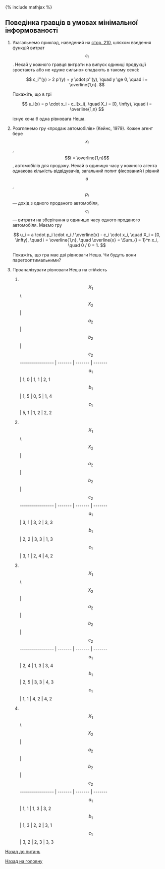 <!-- 15.05 -->
{% include mathjax %}

## Поведінка гравців в умовах мінімальної інформованості

1. Узагальнемо приклад, наведений на [стор.&nbsp;210](../lectures/17.pdf), шляхом введення функцій витрат $$c_i$$. Нехай у кожного гравця витрати на випуск одиниці продукції зростають або не &laquo;дуже сильно&raquo; спадають в такому сенсі:

	$$
	c_i''(y) > 2 p'(y) + y \cdot p''(y), \quad y \ge 0, \quad i = \overline{1,n}.
	$$

	Покажіть, що в грі 

	$$
	u_i(x) = p \cdot x_i - c_i(x_i), \quad X_i = [0, \infty), \quad i = \overline{1,n}
	$$

	існує хоча б одна рівновага Неша.

2. Розглянемо гру &laquo;продаж автомобілів&raquo; (Кейнс,&nbsp;1979). Кожен агент бере $$x_i$$, $$i = \overline{1,n}$$, автомобілів для продажу. Нехай в одиницю часу у кожного агента однакова кількість відвідувачів, загальний попит фіксований і рівний $$a$$, $$p_i$$ &mdash; дохід з одного проданого автомобіля, $$c_i$$ &mdash; витрати на зберігання в одиницю часу одного проданого автомобіля. Маємо гру 

	$$
	u_i = a \cdot p_i \cdot x_i / \overline{x} - c_i \cdot x_i, \quad X_i = [0, \infty), \quad i = \overline{1,n}, \quad \overline{x} = \Sum_{i = 1}^n x_i, \quad 0 / 0 = 1.
	$$

	Покажіть, що гра має дві рівноваги Неша. Чи будуть вони паретооптимальними?

4. Проаналізувати рівноваги Неша на стійкість

	1. &nbsp;
		$$X_1$$ \ $$X_2$$ | $$a_2$$ | $$b_2$$ | $$c_2$$
		----------------- | ------- | ------- | -------
		$$a_1$$           | 1, 0    | 1, 1    | 2, 1
		$$b_1$$           | 1, 5    | 0, 5    | 1, 4
		$$c_1$$           | 5, 1    | 1, 2    | 2, 2
	
	2. &nbsp;
		$$X_1$$ \ $$X_2$$ | $$a_2$$ | $$b_2$$ | $$c_2$$
		----------------- | ------- | ------- | -------
		$$a_1$$           | 3, 1    | 3, 2    | 3, 3
		$$b_1$$           | 2, 2    | 3, 3    | 1, 3
		$$c_1$$           | 3, 1    | 2, 4    | 4, 2

	3. &nbsp;
		$$X_1$$ \ $$X_2$$ | $$a_2$$ | $$b_2$$ | $$c_2$$
		----------------- | ------- | ------- | -------
		$$a_1$$           | 2, 4    | 1, 3    | 3, 4
		$$b_1$$           | 2, 5    | 3, 3    | 4, 3
		$$c_1$$           | 1, 1    | 4, 2    | 4, 2

	4. &nbsp;
		$$X_1$$ \ $$X_2$$ | $$a_2$$ | $$b_2$$ | $$c_2$$
		----------------- | ------- | ------- | -------
		$$a_1$$           | 1, 1    | 1, 3    | 3, 2
		$$b_1$$           | 1, 3    | 2, 2    | 3, 1
		$$c_1$$           | 3, 2    | 2, 3    | 3, 3

[Назад до питань](README.md)

[Назад на головну](../README.md)
